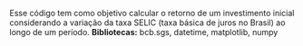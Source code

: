 Esse código tem como objetivo calcular o retorno de um investimento
inicial considerando a variação da taxa SELIC (taxa básica de juros no Brasil) 
ao longo de um período.
<strong>Bibliotecas:</strong>
bcb.sgs,
datetime,
matplotlib,
numpy
